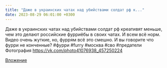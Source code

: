 ```yaml
---
title: "Даже в украинских чатах над убийствами солдат рф к..."
date: 2023-08-29 06:01:00 +0300
---
```


Даже в украинских чатах над убийствами солдат рф креативят меньше, чем это делают российские фурриёбы в своих чатах. И всем всё норм.
Видео очень жуткие, но, фуррям всё это смешно. И вы говорите что фурри не конченные?
#фурри #furry #москва #сво #предатели
Фотография
https://vk.com/photo41076938_457250224

[Вложение](https://vk.com/photo41076938_457250224)
